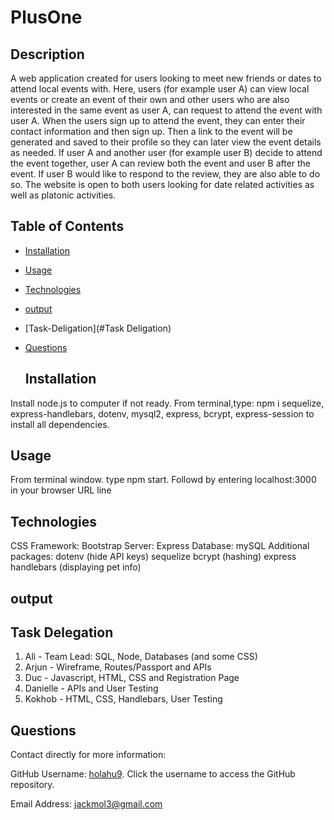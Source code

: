   # PlusOne 


  ## Description 

A web application created for users looking to meet new friends or dates to attend local events with. Here, users (for example user A) can view local events or create an event of their own and other users who are also interested in the same event as user A, can request to attend the event with user A. When the users sign up to attend the event, they can enter their contact information and then sign up. Then a link to the event will be generated and saved to their profile so they can later view the event details as needed. If user A and another user (for example user B) decide to attend the event together, user A can review both the event and user B after the event. If user B would like to respond to the review, they are also able to do so. The website is open to both users looking for date related activities as well as platonic activities. 


  ## Table of Contents

* [Installation](#installation)
* [Usage](#usage)
* [Technologies](#Technologies)
* [output](#output)
* [Task-Deligation](#Task Deligation)
* [Questions](#questions)


  ## Installation 

Install node.js to computer if not ready. From terminal,type: npm i sequelize, express-handlebars, dotenv, mysql2, express, bcrypt, express-session to install all dependencies.  


  ## Usage 

From terminal window. type npm start. Followd by entering localhost:3000 in your browser URL line 

## Technologies
CSS Framework: Bootstrap
Server: Express
Database: mySQL
Additional packages:
dotenv (hide API keys)
sequelize
bcrypt (hashing)
express handlebars (displaying pet info)

## output 


  

## Task Delegation
1) Ali - Team Lead: SQL, Node, Databases (and some CSS)
2) Arjun - Wireframe, Routes/Passport and APIs
3) Duc - Javascript, HTML, CSS and Registration Page
4) Danielle - APIs and User Testing
5) Kokhob - HTML, CSS, Handlebars, User Testing


  ## Questions 

Contact directly for more information:

GitHub Username: [holahu9](https://github.com/holahu9). Click the username to access the GitHub repository. 

Email Address: [jackmol3@gmail.com](mailto:jackmol3@gmail.com)